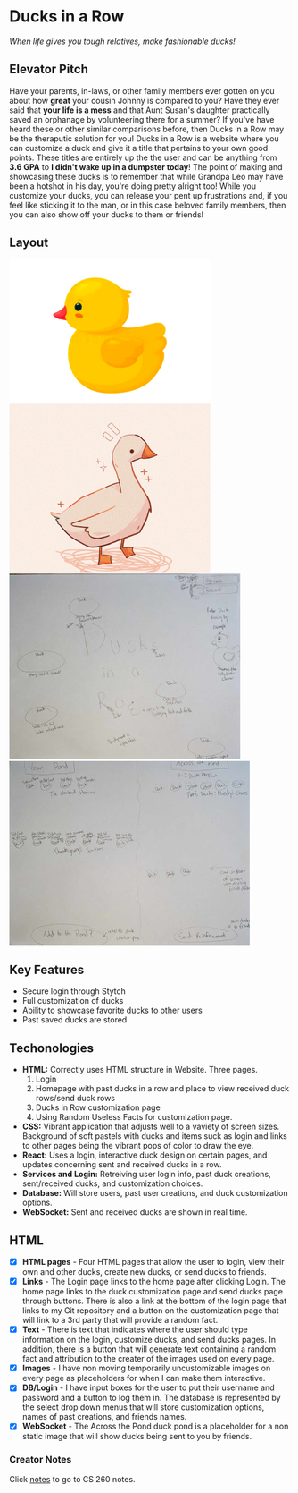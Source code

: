 # Ducks in a Row
 _When life gives you tough relatives, make fashionable ducks!_

## Elevator Pitch

Have your parents, in-laws, or other family members ever gotten on you about how **great** your cousin Johnny is compared to you? Have they ever said that **your life is a mess** and that Aunt Susan's daughter practically saved an orphanage by volunteering there for a summer? If you've have heard these or other similar comparisons before, then Ducks in a Row may be the theraputic solution for you! Ducks in a Row is a website where you can customize a duck and give it a title that pertains to your own good points. These titles are entirely up the the user and can be anything from **3.6 GPA** to **I didn't wake up in a dumpster today**! The point of making and showcasing these ducks is to remember that while Grandpa Leo may have been a hotshot in his day, you're doing pretty alright too! While you customize your ducks, you can release your pent up frustrations and, if you feel like sticking it to the man, or in this case beloved family members, then you can also show off your ducks to them or friends!

## Layout
![Ducks floating across homescreen reference image](<Homescreen Ducks-1.png>)
![Duck by Login Reference Image](<Duck Login Reference Image-1.png>)
![Login Page Screen Layour Rough Draft](<Ducks in a Row Homempage-1.jpg>)
![Past creations/received ducks page](<Past Creations and Sent and Received Ducks 20.jpg>)

## Key Features
- Secure login through Stytch
- Full customization of ducks
- Ability to showcase favorite ducks to other users
- Past saved ducks are stored

## Techonologies
- **HTML:** Correctly uses HTML structure in Website. Three pages.
  1. Login
  2. Homepage with past ducks in a row and place to view received duck rows/send duck rows
  3. Ducks in Row customization page
  4. Using Random Useless Facts for customization page.
- **CSS:** Vibrant application that adjusts well to a vaviety of screen sizes. Background of soft pastels with ducks and items suck as login and links to other pages being the vibrant pops of color to draw the eye.
- **React:** Uses a login, interactive duck design on certain pages, and updates concerning sent and received ducks in a row.
- **Services and Login:** Retreiving user login info, past duck creations, sent/received ducks, and customization choices.
- **Database:** Will store users, past user creations, and duck customization options. 
- **WebSocket:** Sent and received ducks are shown in real time.

## HTML 
- [x] **HTML pages** - Four HTML pages that allow the user to login, view their own and other ducks, create new ducks, or send ducks to friends.
- [x] **Links** - The Login page links to the home page after clicking Login. The home page links to the duck customization page and send ducks page through buttons. There is also a link at the bottom of the login page that links to my Git repository and a button on the customization page that will link to a 3rd party that will provide a random fact.
- [x] **Text** - There is text that indicates where the user should type information on the login, customize ducks, and send ducks pages. In addition, there is a button that will generate text containing a random fact and attribution to the creater of the images used on every page.
- [X] **Images** - I have non moving temporarily uncustomizable images on every page as placeholders for when I can make them interactive.
- [x] **DB/Login** - I have input boxes for the user to put their username and password and a button to log them in. The database is represented by the select drop down menus that will store customization options, names of past creations, and friends names.
- [x] **WebSocket** - The Across the Pond duck pond is a placeholder for a non static image that will show ducks being sent to you by friends.

### Creator Notes
Click [notes](https://github.com/CelestialOkamii/startup/blob/main/notes.md) to go to CS 260 notes.